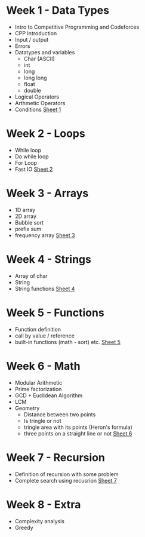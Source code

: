 # Week 1 - Data Types
- Intro to Competitive Programming and Codeforces
- CPP Introduction
- Input / output
- Errors 
- Datatypes and variables
	- Char (ASCII)
	- int 
	- long 
	- long long
	- float
	- double
- Logical Operators 
- Arthmetic Operators 
- Conditions 
[Sheet 1](https://codeforces.com/group/MWSDmqGsZm/contest/219158)
# Week 2 - Loops
- While loop
- Do while loop
- For Loop
- Fast IO
[Sheet 2](https://codeforces.com/group/MWSDmqGsZm/contest/219432)

# Week 3 - Arrays 
- 1D array 
- 2D array
- Bubble sort
- prefix sum 
- frequency array
[Sheet 3](https://codeforces.com/group/MWSDmqGsZm/contest/219774)

# Week 4 - Strings
- Array of char 
- String 
- String functions
[Sheet 4](https://codeforces.com/group/MWSDmqGsZm/contest/219856)

# Week 5 - Functions 
- Function definition 
- call by value / reference
- built-in functions (math - sort) etc.
[Sheet 5](https://codeforces.com/group/MWSDmqGsZm/contest/223205)

# Week 6 - Math 
- Modular Arithmetic 
- Prime factorization
- GCD + Euclidean Algorithm
- LCM
- Geometry
	- Distance between two points
	- Is tringle or not
	- tringle area with its points (Heron's formula)
	- three points on a straight line or not
[Sheet 6](https://codeforces.com/group/MWSDmqGsZm/contest/223338)

# Week 7 - Recursion 
- Definition of recursion with some problem
- Complete search using recusrion
[Sheet 7](https://codeforces.com/group/MWSDmqGsZm/contest/223339)

# Week 8 - Extra
- Complexity analysis
- Greedy


